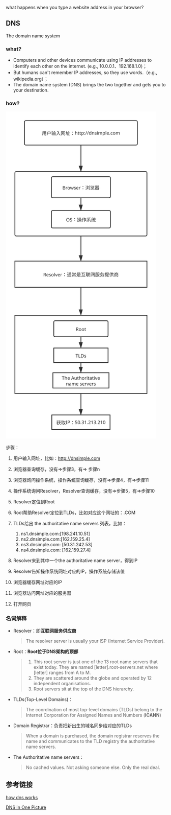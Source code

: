 what happens when you type a website address in your browser?

## DNS

The domain name system



### what?

- Computers and other devices communicate using IP addresses to identify each other on the internet. (e.g., 10.0.0.1、192.168.1.0)；
- But humans can't remember IP addresses, so they use words.（e.g., wikipedia.org）；
- The domain name system (DNS) brings the two together and gets you to your destination.



### how?

![DNS](/Immagine/DNS.svg)



步骤：

1. 用户输入网址，比如：http://dnsimple.com
2. 浏览器查询缓存，没有=>步骤3，有=> 步骤n
3. 浏览器询问操作系统，操作系统查询缓存，没有=>步骤4，有=>步骤11
4. 操作系统询问Resolver，Resolver查询缓存，没有=>步骤5，有=>步骤10
5. Resolver定位到Root
6. Root帮助Resolver定位到TLDs，比如对应这个网址的：.COM
7. TLDs给出 the authoritative name servers 列表，比如：
   1. ns1.dnsimple.com:[198.241.10.51] 
   2. ns2.dnsimple.com:[162.159.25.4]
   3. ns3.dnsimple.com: [50.31.242.53]
   4. ns4.dnsimple.com: [162.159.27.4]

8. Resolver来到其中一个the authoritative name server，得到IP
9. Resolver告知操作系统网址对应的IP，操作系统存储该值
10. 浏览器缓存网址对应的IP
11. 浏览器访问网址对应的服务器
12. 打开网页



### 名词解释

- Resolver：即**互联网服务供应商**

	> The resolver server is usually your ISP (Internet Service Provider).

- Root：**Root位于DNS架构的顶部**

  > 1. This root server is just one of the 13 root name servers that exist today. They are named [letter].root-servers.net where [letter] ranges from A to M.
  > 2. They are scattered around the globe and operated by 12 independent organisations.
  > 3. Root servers sit at the top of the DNS hierarchy.

- TLDs(Top-Level Domains)：

  > The coordination of most top-level domains (TLDs) belong to the Internet Corporation for Assigned Names and Numbers (**ICANN**)

- Domain Registrar：负责把新出生的域名同步给对应的TLDs

  > When a domain is purchased,  the domain registrar reserves the name and communicates to the TLD registry the authoritative name servers.

- The Authoritative name servers：

  > No cached values. Not asking someone else. Only the real deal.



## 参考链接

[how dns works](https://howdns.works/)

[DNS in One Picture](https://roadmap.sh/guides/dns-in-one-picture)



